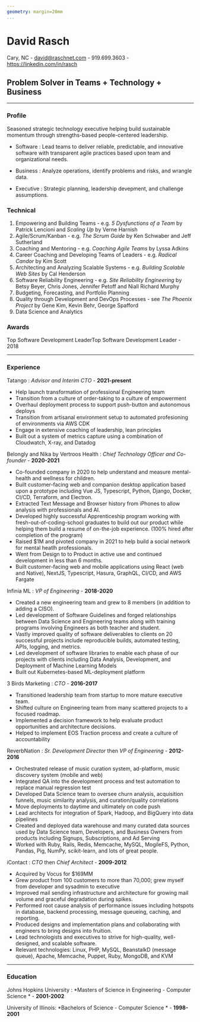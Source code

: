 ```yaml
---
geometry: margin=20mm
...
```


# David Rasch
Cary, NC - david@raschnet.com - 919.699.3603 - <https://linkedin.com/in/rasch>

## Problem Solver in Teams + Technology + Business

------

### Profile

Seasoned strategic technology executive helping build sustainable momentum through strengths-based people-centered leadership.

* Software
  : Lead teams to deliver reliable, predictable, and innovative software with transparent agile practices based upon team and organizational needs.

* Business
  : Analyze operations, identify problems and risks, and wrangle data.

* Executive
  : Strategic planning, leadership devepment, and challenge assumptions.

### Technical

1. Empowering and Building Teams - e.g. _5 Dysfunctions of a Team_ by Patrick Lencioni and _Scaling Up_ by Verne Harnish
1. Agile/Scrum/Kanban - e.g. _The Scrum Guide_ by Ken Schwaber and Jeff Sutherland
2. Coaching and Mentoring - e.g. _Coaching Agile Teams_ by Lyssa Adkins
2. Career Coaching and Developing Teams of Leaders - e.g. _Radical Candor_ by Kim Scott
2. Architecting and Analyzing Scalable Systems - e.g. _Building Scalable Web Sites_ by Cal Henderson
3. Software Reliability Engineering - e.g. _Site Reliability Engineering_ by Betsy Beyer, Chris Jones, Jennifer Petoff and Niall Richard Murphy
4. Budgeting, Forecasting, and Portfolio Planning
5. Quality through Development and DevOps Processes - see _The Phoenix Project_ by Gene Kim, Kevin Behr, George Spafford
7. Data Science and Analytics

### Awards

Top Software Development LeaderTop Software Development Leader - 2018

------

### Experience

Tatango : *Advisor and Interim CTO* - __2021-present__

- Help launch transformation of professional Engineering team
- Transition from a culture of order-taking to a culture of empowerment
- Overhaul deployment process to support push-button and autonomous deploys
- Transition from artisanal environment setup to automated profesioning of environments via AWS CDK
- Engage in extensive coaching of leadership, lean principles
- Built out a system of metrics capture using a combination of Cloudwatch, X-ray, and Datadog

Belongly and Nika by Vertroos Health : *Chief Technology Officer and Co-founder* - __2020-2021__

- Co-founded company in 2020 to help understand and measure mental-health and wellness for children.
- Built customer-facing web and companion desktop application based upon a prototype including Vue JS, Typescript, Python, Django, Docker, CI/CD, Terraform, and Electron.
- Extracted Text Message and Browser history from iPhones to allow analysis with professionals and AI.
- Developed highly successful Apprenticeship program working with fresh-out-of-coding-school graduates to build out our product while helping them build a resume of on-the-job experience. (100% hired after completion of the program)
- Raised $1M and pivoted company in 2021 to help build a social network for mental heatlh professionals.
- Went from Design to to Product in active use and continued development in less than 6 months.
- Built customer-facing web and mobile applications using React (web and Native), NextJS, Typescript, Hasura, GraphQL, CI/CD, and AWS Fargate

Infinia ML : *VP of Engineering* - __2018-2020__

- Created a new engineering team and grew to 8 members (in addition to adding a CISO).
- Led development of Software Guidelines and forged relationships between Data Science and Engineering teams along with training programs involving Engineers as both teacher and student.
- Vastly improved quality of software deliverables to clients on 20 successful projects include reproducible builds, automated testing, APIs, logging, and metrics.
- Led development of software libraries to enable each phase of our projects with clients including Data Analysis, Development, and Deployment of Machine Learning Models
- Built out Kubernetes-based ML-deployment platform

3 Birds Marketing : *CTO* - __2016-2017__

- Transitioned leadership team from startup to more mature executive team. 
- Shifted culture on Engineering team from many scattered projects to a focused roadmap. 
- Implemented a decision framework to help evaluate product opportunities and architecture decisions.
- Helped to implement EOS Traction process and create a culture of accountability

ReverbNation : *Sr. Development Director* then *VP of Engineering* - __2012-2016__

- Orchestrated release of music curation system, ad-platform, music discovery system (mobile and web)
- Integrated QA into the development process and test automation to replace manual regression test
- Developed Data Science team to oversee churn analysis, acquisition funnels, music similarity analysis, and curation/quality correlations
- Move deployments to daytime and ultimately on code push
- Lead architects for integration of Spark, Hadoop, and BigQuery into data pipelines
- Created and deployed data warehouse and many curated data sources used by Data Science team, Developers, and Business Owners from products including Signups, Subscriptions, and Ad Serving
- Worked with Ruby, Rails, Redis, Memcache, MySQL, MogileFS, Python, Pandas, Pig, NumPy, scikit-learn, and lots of great people.

iContact : *CTO* then *Chief Architect* - __2009-2012__

- Acquired by Vocus for $169MM
- Grew product from 100 customers to more than 70,000; grew myself from developer and sysadmin to executive
- Improved mail sending infrastructure and architecture for growing mail volume and graceful degradation during spikes.
- Performed root cause analysis of performance issues including hotspots in database, backend processing, message queueing, caching, and reporting.
- Produced designs and implementation plans and collaborating with engineers to bring designs into fruition.
- Lead technologists and executives to strive for high-quality, well-designed, and scalable software.
- Relevant technologies: Linux, PHP, MySQL, BeanstalkD (message queue), Apache, Memcache, Puppet, Ruby, MongoDB, and KVM

------

### Education

Johns Hopkins University : *Masters of Science in Engineering - Computer Science * - __2001-2002__

University of Illinois: *Bachelors of Science - Computer Science * - __1998-2001__

